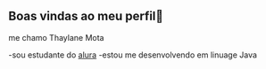 ## Boas vindas ao meu perfil💜

me chamo Thaylane Mota 

-sou estudante do [alura](https://alura.com.br)
-estou me desenvolvendo em linuage Java 
